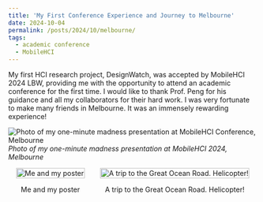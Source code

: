 ```yaml
---
title: 'My First Conference Experience and Journey to Melbourne'
date: 2024-10-04
permalink: /posts/2024/10/melbourne/
tags:
  - academic conference
  - MobileHCI
---
```


My first HCI research project, DesignWatch, was accepted by MobileHCI 2024 LBW, providing me with the opportunity to attend an academic conference for the first time. I would like to thank Prof. Peng for his guidance and all my collaborators for their hard work. I was very fortunate to make many friends in Melbourne. It was an immensely rewarding experience!

![Photo of my one-minute madness presentation at MobileHCI Conference, Melbourne](/XiuchengZhang/images/MobileHCIpre.png)  
*Photo of my one-minute madness presentation at MobileHCI 2024, Melbourne*

<div style="display: flex; justify-content: space-around; align-items: center;">
    <div>
        <img src="/XiuchengZhang/images/poster.png" alt="Me and my poster" style="width: 100%;">
        <p style="text-align: center;">Me and my poster</p>
    </div>
    <div>
        <img src="/XiuchengZhang/images/helicopter.png" alt="A trip to the Great Ocean Road. Helicopter!" style="width: 100%;">
        <p style="text-align: center;">A trip to the Great Ocean Road. Helicopter!</p>
    </div>
</div>

<!-- <img src="https://drive.google.com/uc?export=view&id=1QVTz5IPTW9hLz6jrxKEfVoHwXT6mTuHX" alt="Photo of my one-minute madness presentation at MobileHCI Conference, Melbourne"> -->
